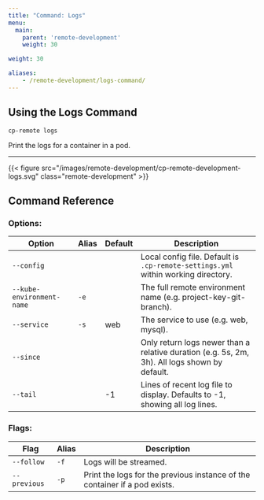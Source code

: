 ```yaml
---
title: "Command: Logs"
menu:
  main:
    parent: 'remote-development'
    weight: 30

weight: 30

aliases:
    - /remote-development/logs-command/
---
```

## Using the Logs Command

```
cp-remote logs
```

Print the logs for a container in a pod.

***

{{< figure src="/images/remote-development/cp-remote-development-logs.svg" class="remote-development" >}}

## Command Reference

### Options:

Option | Alias | Default | Description
-------|-------|---------|------------
`--config`                |      |       | Local config file. Default is `.cp-remote-settings.yml` within working directory.
`--kube-environment-name` | `-e` |       | The full remote environment name (e.g. project-key-git-branch).
`--service`               | `-s` | web   | The service to use (e.g. web, mysql).
`--since`                 |      |       | Only return logs newer than a relative duration (e.g. 5s, 2m, 3h). All logs shown by default.
`--tail`                  |      | -1    | Lines of recent log file to display. Defaults to -1, showing all log lines.

### Flags:

Flag | Alias | Description
-----|-------|------------
`--follow`      | `-f` | Logs will be streamed.
`--previous`    | `-p` | Print the logs for the previous instance of the container if a pod exists.

